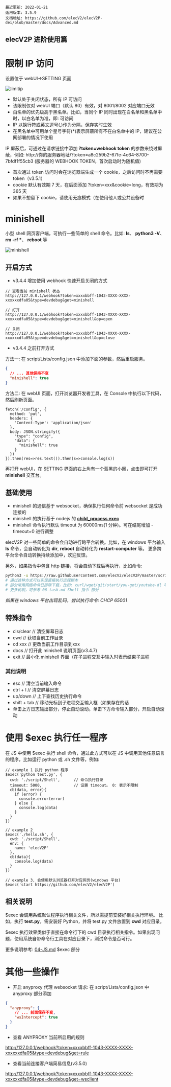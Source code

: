 ```
最近更新: 2022-01-21
适用版本: 3.5.9
文档地址: https://github.com/elecV2/elecV2P-dei/blob/master/docs/Advanced.md
```

## elecV2P 进阶使用篇

# 限制 IP 访问

设置位于 webUI->SETTING 页面

![limitip](https://raw.githubusercontent.com/elecV2/elecV2P-dei/master/docs/res/limitip.png)

- 默认处于关闭状态，所有 IP 可访问
- 该限制仅对 webUI 端口（默认 80）有效，对 8001/8002 对应端口无效
- 白名单的优先级高于黑名单。比如，当同个 IP 同时出现在白名单和黑名单中时，以白名单为准，即: 可访问
- IP 以换行符或英文逗号(,)作为分隔，保存实时生效
- 在黑名单中可用单个星号字符(\*)表示屏蔽所有不在白名单中的 IP，建议在公网部署的情况下使用

IP 屏蔽后，可通过在请求链接中添加 **?token=webhook token** 的参数来绕过屏蔽，例如: http://你的服务器地址/?token=a8c259b2-67fe-4c64-8700-7bfdf1f55cb3 (服务器的 WEBHOOK TOKEN，首次启动时为随机值)

- 首次通过 token 访问时会在浏览器端生成一个 cookie，之后访问时不再需要 token（v3.5.1）
- cookie 默认有效期 7 天，在后面添加 ?token=xxx&cookie=long，有效期为 365 天
- 如果不想留下 cookie，请使用无痕模式（在使用他人或公共设备时

# minishell

小型 shell 网页客户端，可执行一些简单的 shell 命令。比如: **ls**、 **python3 -V**、 **rm -rf \***、 **reboot** 等

![minishell](https://raw.githubusercontent.com/elecV2/elecV2P-dei/master/docs/res/minishell.png)

## 开启方式

- v3.4.4 增加使用 webhook 快速开启关闭的方式

```
// 查看当前 minishell 状态
http://127.0.0.1/webhook?token=xxxxbbff-1043-XXXX-XXXX-xxxxxxdfa05&type=devdebug&get=minishell

// 打开
http://127.0.0.1/webhook?token=xxxxbbff-1043-XXXX-XXXX-xxxxxxdfa05&type=devdebug&get=minishell&op=open

// 关闭
http://127.0.0.1/webhook?token=xxxxbbff-1043-XXXX-XXXX-xxxxxxdfa05&type=devdebug&get=minishell&op=close
```

- v3.4.4 之前打开方式

方法一: 在 script/Lists/config.json 中添加下面的参数，然后重启服务。

``` JSON
{
  // ... 其他保持不变
  "minishell": true
}
```

方法二: 在 webUI 页面，打开浏览器开发者工具，在 Console 中执行以下代码，然后刷新页面。
``` JS
fetch('/config', {
  method: 'put',
  headers: {
    'Content-Type': 'application/json'
  },
  body: JSON.stringify({
    "type": "config",
    "data": {
      "minishell": true
    }
  })
}).then(res=>res.text()).then(s=>console.log(s))
```

再打开 webUI，在 SETTING 界面的右上角有一个蓝黑的小圈，点击即可打开 **minishell** 交互台。

## 基础使用

- minishell 的通信基于 websocket，确保执行任何命令前 websocket 是成功连接的
- minishell 的执行基于 nodejs 的 **[child_process exec](https://nodejs.org/api/child_process.html)**
- minishell 命令执行默认 timeout 为 60000ms(1 分钟)。可在结尾增加 -timeout=0 进行调整

elecV2P 对一些简单的命令会自动进行跨平台转换。比如，在 windows 平台输入 **ls** 命令，会自动转化为 **dir**, **reboot** 自动转化为 **restart-computer** 等。
更多跨平台命令自动转换持续添加中，欢迎反馈。

另外，如果指令中包含 http 链接，将会自动下载后再执行，比如命令:

``` sh
python3 -u https://raw.githubusercontent.com/elecV2/elecV2P/master/script/Shell/test.py
# 通过这种方式可以实现直接执行远程脚本
# 部分常用网络命令已排除下载，比如: curl/wget/git/start/you-get/youtube-dl 等
# 更多说明，可参考 06-task.md Shell 指令 部分
```

*如果在 windows 平台出现乱码，尝试执行命令: CHCP 65001*

## 特殊指令

- cls/clear   // 清空屏幕日志
- cwd         // 获取当前工作目录
- cd xxx      // 更改当前工作目录到xxx
- docs        // 打开此 minishell 说明页面(v3.4.7)
- exit        // 最小化 minishell 界面（在子进程交互中输入时表示结束子进程

### 其他说明

- esc         // 清空当前输入命令
- ctrl + l    // 清空屏幕日志
- up/down     // 上下查找历史执行命令
- shift + tab // 移动光标到子进程交互输入框（如果存在的话
- 单击上方日志输出部分，停止自动滚动。单击下方命令输入部分，开启自动滚动

# 使用 $exec 执行任一程序

在 JS 中使用 $exec 执行 shell 命令，通过此方式可以在 JS 中调用其他任意语言的程序，比如运行 python 或 .sh 文件等，例如:

``` JS $exec
// example 1 执行 python 程序
$exec('python test.py', {
  cwd: './script/Shell',      // 命令执行目录
  timeout: 5000,              // 设置 timeout。 0: 表示不限制
  cb(data, error){
    if (error) {
      console.error(error)
    } else {
      console.log(data)
    }
  }
})

// example 2
$exec('./hello.sh', {
  cwd: './script/Shell',
  env: {
    name: 'elecV2P'
  },
  cb(data){
    console.log(data)
  }
})

// example 3, 会使用默认浏览器打开对应网页(windows 平台)
$exec('start https://github.com/elecV2/elecV2P')
```

## 相关说明

$exec 会调用系统默认程序执行相关文件，所以需提前安装好相关执行环境。
比如，执行 **test.py**，需安装好 Python，并将 test.py 文件放置到 **cwd** 对应目录。

$exec 执行效果类似于直接在命令行下的 cwd 目录执行相关指令。如果出现问题，使用系统自带命令行工具在对应目录下，测试命令是否可行。

更多说明参考: [04-JS.md](https://github.com/elecV2/elecV2P-dei/tree/master/docs/04-JS.md) $exec 部分

# 其他一些操作

- 开启 anyproxy 代理 websocket 请求: 在 script/Lists/config.json 中 anyproxy 部分添加

``` JSON
{
  "anyproxy": {
    // ... 前面保存不变,
    "wsIntercept": true
  }
}
```

- 查看 ANYPROXY 当前所启用的规则

http://127.0.0.1/webhook?token=xxxxbbff-1043-XXXX-XXXX-xxxxxxdfa05&type=devdebug&get=rule

- 查看当前连接客户端简易信息(v3.5.0)

http://127.0.0.1/webhook?token=xxxxbbff-1043-XXXX-XXXX-xxxxxxdfa05&type=devdebug&get=wsclient